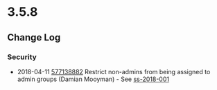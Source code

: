 # 3.5.8

<!--- Changes below this line will be automatically regenerated -->

## Change Log

### Security

 * 2018-04-11 [577138882](https://github.com/silverstripe/silverstripe-framework/commit/577138882) Restrict non-admins from being assigned to admin groups (Damian Mooyman) - See [ss-2018-001](http://www.silverstripe.org/download/security-releases/ss-2018-001)
